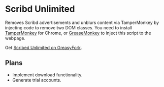 # Scribd Unlimited

Removes Scribd advertisements and unblurs content via TamperMonkey by injecting code to remove two DOM classes. You need to install [TamperMonkey](https://chrome.google.com/webstore/detail/tampermonkey/dhdgffkkebhmkfjojejmpbldmpobfkfo) for Chrome, or [GreaseMonkey](https://addons.mozilla.org/en-US/firefox/addon/greasemonkey/) to inject this script to the webpage.

Get [Scribed Unlimited on GreasyFork](https://greasyfork.org/en/scripts/39439-scribd-unlimited).

## Plans

* Implement download functionality.
* Generate trial accounts.